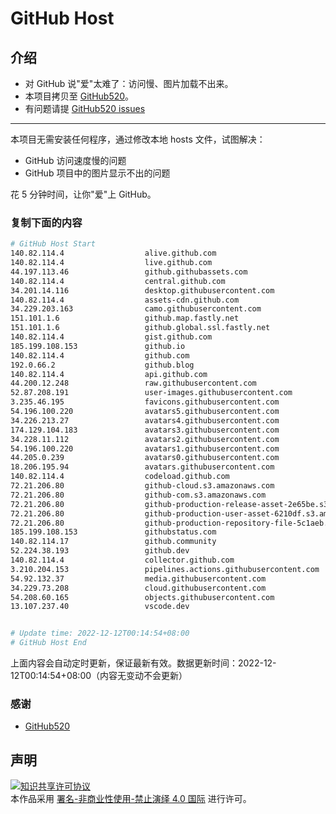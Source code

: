 # GitHub Host
## 介绍
- 对 GitHub 说"爱"太难了：访问慢、图片加载不出来。
- 本项目拷贝至 [GitHub520](https://github.com/521xueweihan/GitHub520)。
- 有问题请提 [GitHub520 issues](https://github.com/521xueweihan/GitHub520/issues/new)

---

本项目无需安装任何程序，通过修改本地 hosts 文件，试图解决：
- GitHub 访问速度慢的问题
- GitHub 项目中的图片显示不出的问题

花 5 分钟时间，让你"爱"上 GitHub。

### 复制下面的内容
```bash
# GitHub Host Start
140.82.114.4                  alive.github.com
140.82.114.4                  live.github.com
44.197.113.46                 github.githubassets.com
140.82.114.4                  central.github.com
34.201.14.116                 desktop.githubusercontent.com
140.82.114.4                  assets-cdn.github.com
34.229.203.163                camo.githubusercontent.com
151.101.1.6                   github.map.fastly.net
151.101.1.6                   github.global.ssl.fastly.net
140.82.114.4                  gist.github.com
185.199.108.153               github.io
140.82.114.4                  github.com
192.0.66.2                    github.blog
140.82.114.4                  api.github.com
44.200.12.248                 raw.githubusercontent.com
52.87.208.191                 user-images.githubusercontent.com
3.235.46.195                  favicons.githubusercontent.com
54.196.100.220                avatars5.githubusercontent.com
34.226.213.27                 avatars4.githubusercontent.com
174.129.104.183               avatars3.githubusercontent.com
34.228.11.112                 avatars2.githubusercontent.com
54.196.100.220                avatars1.githubusercontent.com
44.205.0.239                  avatars0.githubusercontent.com
18.206.195.94                 avatars.githubusercontent.com
140.82.114.4                  codeload.github.com
72.21.206.80                  github-cloud.s3.amazonaws.com
72.21.206.80                  github-com.s3.amazonaws.com
72.21.206.80                  github-production-release-asset-2e65be.s3.amazonaws.com
72.21.206.80                  github-production-user-asset-6210df.s3.amazonaws.com
72.21.206.80                  github-production-repository-file-5c1aeb.s3.amazonaws.com
185.199.108.153               githubstatus.com
140.82.114.17                 github.community
52.224.38.193                 github.dev
140.82.114.4                  collector.github.com
3.210.204.153                 pipelines.actions.githubusercontent.com
54.92.132.37                  media.githubusercontent.com
34.229.73.208                 cloud.githubusercontent.com
54.208.60.165                 objects.githubusercontent.com
13.107.237.40                 vscode.dev


# Update time: 2022-12-12T00:14:54+08:00
# GitHub Host End

```
上面内容会自动定时更新，保证最新有效。数据更新时间：2022-12-12T00:14:54+08:00（内容无变动不会更新）

### 感谢

- [GitHub520](https://github.com/521xueweihan/GitHub520)

## 声明
<a rel="license" href="https://creativecommons.org/licenses/by-nc-nd/4.0/deed.zh"><img alt="知识共享许可协议" style="border-width: 0" src="https://licensebuttons.net/l/by-nc-nd/4.0/88x31.png"></a><br>本作品采用 <a rel="license" href="https://creativecommons.org/licenses/by-nc-nd/4.0/deed.zh">署名-非商业性使用-禁止演绎 4.0 国际</a> 进行许可。
